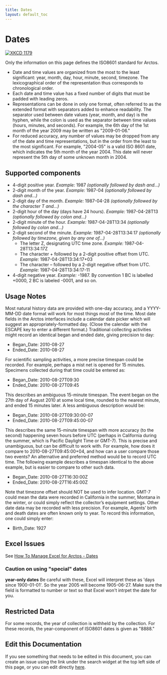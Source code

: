 ```yaml
---
title: Dates
layout: default_toc
---
```


# Dates

<div class="center-block text-center">
  <a href="http://xkcd.com/1179/">
    <img src="http://imgs.xkcd.com/comics/iso_8601.png" alt="XKCD 1179" />
  </a>
</div>


Only the information on this page defines the ISO8601 standard for
Arctos.

-   Date and time values are organized from the most to the least
    significant: year, month, day, hour, minute, second, timezone. The
    lexicographical order of the representation thus corresponds to
    chronological order.
-   Each date and time value has a fixed number of digits that must be
    padded with leading zeros.
-   Representations can be done in only one format, often referred to as
    the extended format with separators added to enhance readability.
    The separator used between date values (year, month, and day) is the
    hyphen, while the colon is used as the separator between time values
    (hours, minutes, and seconds). For example, the 6th day of the 1st
    month of the year 2009 may be written as "2009-01-06."
-   For reduced accuracy, any number of values may be dropped from any
    of the date and time representations, but in the order from the
    least to the most significant. For example, "2004-05" is a valid ISO
    8601 date, which indicates the 5th month of the year 2004. This date
    will never represent the 5th day of some unknown month in 2004.

## Supported components

-   4-digit positive year. *Example:* 1987 *(optionally followed by
    dash and…)*
-   2-digit month of the year. *Example:* 1987-04 *(optionally followed by
    dash and…)*
-   2-digit day of the month. *Example:* 1987-04-28 *(optionally followed by
    the character T and…)*
-   2-digit hour of the day (days have 24 hours). *Example:* 1987-04-28T13 *(optionally followed by colon and…)*
-   2-digit minute of the hour. *Example:* 1987-04-28T13:34 *(optionally followed by colon and…)*
-   2-digit second of the minute. *Example:* 1987-04-28T13:34:17 *(optionally followed by
    timezone, given by any one of…)*
    -   The letter Z, designating UTC time zone. *Example:* 1987-04-28T13:34:17Z
    -   The character + followed by a 2-digit positive offset from UTC. *Example:* 1987-04-28T13:34:17+03
    -   The character – followed by a 2-digit negative offset from UTC. *Example:* 1987-04-28T13:34:17-11
-   4-digit negative year. *Example:* -1987. By convention 1 BC is labelled +0000, 2 BC is labeled -0001, and so on.

## Usage Notes

Most natural history data are provided with one-day accuracy, and a
YYYY-MM-DD date format will work for most things most of the time. Most
date fields in the Arctos interfaces include a calendar date picker
which will suggest an appropriately-formatted day. (Close the calendar
with the ESCAPE key to enter a different format.) Traditional collecting
activities might record an identical began and ended date, giving
precision to day:

-   Began_Date: 2010-08-27
-   Ended_Date: 2010-08-27

For scientific sampling activities, a more precise timespan could be
recorded. For example, perhaps a mist net is opened for 15 minutes.
Specimens collected during that time could be entered as:

-   Began_Date: 2010-08-27T09:30
-   Ended_Date: 2010-08-27T09:45

This describes an ambiguous 15-minute timespan. The event began on the
27th day of August 2010 at some local time, rounded to the nearest
minute, and ended 15 minutes later. A less ambiguous description would
be:

-   Began_Date: 2010-08-27T09:30:00-07
-   Ended_Date: 2010-08-27T09:45:00-07

This describes the same 15-minute timespan with more accuracy (to the
second) happening seven hours before UTC (perhaps in California during
the summer, which is Pacific Daylight Time or GMT-7). This is precise
and unambiguous, but can be difficult to work with. For example, how
does it compare to 2010-08-27T09:45:00+04, and how can a user compare
those two events? An alternative and preferred method would be to record
UTC time. The following example describes a timespan identical to the
above example, but is easier to compare to other such data.

-   Began_Date: 2010-08-27T16:30:00Z
-   Ended_Date: 2010-08-27T16:45:00Z

Note that timezone offset should NOT be used to infer location. GMT-7
could mean the data were recorded in California in the summer, Montana
in the winter, or could simply reflect the collector’s equipment
settings. Other date data may be recorded with less precision. For
example, Agents’ birth and death dates are often known only to year. To
record this information, one could simply enter:

-   Birth_Date: 1927

## Excel Issues

See [How To Manage Excel for Arctos - Dates](https://handbook.arctosdb.org/how_to/How-to-Excel-for-Arctos.html#dates)

### Caution on using "special" dates

**year-only dates**  Be careful with these, Excel will interpret these as 'days since 1900-01-01'. So the year 2005 will become 1905-06-27. Make sure the field is formatted to number or text so that Excel won't intrpet the date for you.

## Restricted Data

For some records, the year of collection is withheld by the collection. For these records, the year-component of ISO8601 dates is given as "8888."

## Edit this Documentation

If you see something that needs to be edited in this document, you can create an issue using the link under the search widget at the top left side of this page, or you can edit directly <a href="https://github.com/ArctosDB/documentation-wiki/edit/gh-pages/_documentation/dates.markdown" target="_blank">here</a>.
